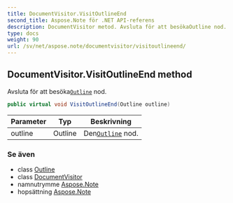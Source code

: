 ```yaml
---
title: DocumentVisitor.VisitOutlineEnd
second_title: Aspose.Note för .NET API-referens
description: DocumentVisitor metod. Avsluta för att besökaOutline nod.
type: docs
weight: 90
url: /sv/net/aspose.note/documentvisitor/visitoutlineend/
---
```

## DocumentVisitor.VisitOutlineEnd method

Avsluta för att besöka[`Outline`](../../outline/) nod.

```csharp
public virtual void VisitOutlineEnd(Outline outline)
```

| Parameter | Typ | Beskrivning |
| --- | --- | --- |
| outline | Outline | Den[`Outline`](../../outline/) nod. |

### Se även

* class [Outline](../../outline/)
* class [DocumentVisitor](../)
* namnutrymme [Aspose.Note](../../documentvisitor/)
* hopsättning [Aspose.Note](../../../)



